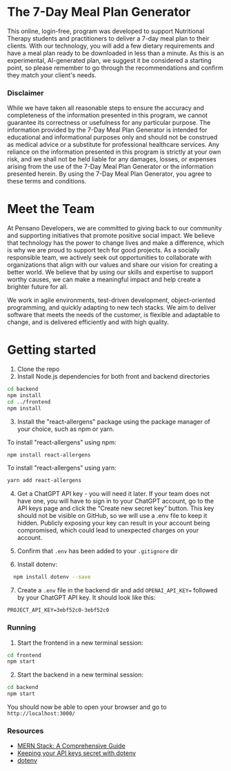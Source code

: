 # The 7-Day Meal Plan Generator

This online, login-free, program was developed to support Nutritional Therapy students and practitioners to deliver a 7-day meal plan to their clients.
With our technology, you will add a few dietary requirements and have a meal plan ready to be downloaded in less than a minute. As this is an experimental, AI-generated plan, we suggest it be considered a starting point, so please remember to go through the recommendations and confirm they match your client's needs.

### Disclaimer

While we have taken all reasonable steps to ensure the accuracy and completeness of the information presented in this program, we cannot guarantee its correctness or usefulness for any particular purpose. The information provided by the 7-Day Meal Plan Generator is intended for educational and informational purposes only and should not be construed as medical advice or a substitute for professional healthcare services. Any reliance on the information presented in this program is strictly at your own risk, and we shall not be held liable for any damages, losses, or expenses arising from the use of the 7-Day Meal Plan Generator or the information presented herein. By using the 7-Day Meal Plan Generator, you agree to these terms and conditions.

# Meet the Team

At Pensano Developers, we are committed to giving back to our community and supporting initiatives that promote positive social impact. We believe that technology has the power to change lives and make a difference, which is why we are proud to support tech for good projects. As a socially responsible team, we actively seek out opportunities to collaborate with organizations that align with our values and share our vision for creating a better world. We believe that by using our skills and expertise to support worthy causes, we can make a meaningful impact and help create a brighter future for all.

We work in agile environments, test-driven development, object-oriented programming, and quickly adapting to new tech stacks. We aim to deliver software that meets the needs of the customer, is flexible and adaptable to change, and is delivered efficiently and with high quality.

# Getting started
1. Clone the repo
2. Install Node.js dependencies for both front and backend directories

  ```bash
  cd backend
  npm install
  cd ../frontend
  npm install
  ```
3. Install the "react-allergens" package using the package manager of your choice, such as npm or yarn.

To install "react-allergens" using npm:
  ```bash
  npm install react-allergens
  ```
To install "react-allergens" using yarn:
  ```bash
  yarn add react-allergens
  ```
4. Get a ChatGPT API key - you will need it later. If your team does not have one, you will have to sign in to your ChatGPT account, go to the API keys page and click the “Create new secret key” button. This key should not be visible on GitHub, so we will use a .env file to keep it hidden. Publicly exposing your key can result in your account being compromised, which could lead to unexpected charges on your account.   

5. Confirm that `.env` has been added to your `.gitignore` dir

6. Install dotenv:
```bash
  npm install dotenv --save
  ```
7. Create a `.env` file in the backend dir and add `OPENAI_API_KEY=` followed by your ChatGPT API key. It should look like this:
  ```
  PROJECT_API_KEY=3ebf52c0-3ebf52c0
  ```

### Running
1.  Start the frontend in a new terminal session:
  ```bash
  cd frontend
  npm start
  ```
2. Start the backend in a new terminal session:
  ```bash
  cd backend
  npm start
  ```
You should now be able to open your browser and go to `http://localhost:3000/`

### Resources
- [MERN Stack: A Comprehensive Guide](https://blog.nextideatech.com/how-to-get-started-with-the-mern-stack-a-comprehensive-guide/)
- [Keeping your API keys secret with dotenv](https://jonathansoma.com/lede/foundations-2019/classes/apis/keeping-api-keys-secret/)
- [dotenv](https://www.npmjs.com/package/dotenv)
